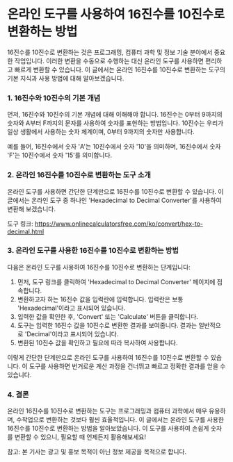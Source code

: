 온라인 도구를 사용하여 16진수를 10진수로 변환하는 방법
================================

16진수를 10진수로 변환하는 것은 프로그래밍, 컴퓨터 과학 및 정보 기술 분야에서 중요한 작업입니다. 이러한 변환을 수동으로 수행하는 대신 온라인 도구를 사용하면 편리하고 빠르게 변환할 수 있습니다. 이 글에서는 온라인 16진수를 10진수로 변환하는 도구의 기본 지식과 사용 방법에 대해 알아보겠습니다.

### 1. 16진수와 10진수의 기본 개념

먼저, 16진수와 10진수의 기본 개념에 대해 이해해야 합니다. 16진수는 0부터 9까지의 숫자와 A부터 F까지의 문자를 사용하여 숫자를 표현하는 방법입니다. 10진수는 우리가 일상 생활에서 사용하는 숫자 체계이며, 0부터 9까지의 숫자만 사용합니다.

예를 들어, 16진수에서 숫자 'A'는 10진수에서 숫자 '10'을 의미하며, 16진수에서 숫자 'F'는 10진수에서 숫자 '15'를 의미합니다.

### 2. 온라인 16진수를 10진수로 변환하는 도구 소개

온라인 도구를 사용하면 간단한 단계만으로 16진수를 10진수로 변환할 수 있습니다. 이 글에서는 온라인 도구 중 하나인 'Hexadecimal to Decimal Converter'를 사용하여 변환해 보겠습니다.

도구 링크: <https://www.onlinecalculatorsfree.com/ko/convert/hex-to-decimal.html>

### 3. 온라인 도구를 사용한 16진수를 10진수로 변환하는 방법

다음은 온라인 도구를 사용하여 16진수를 10진수로 변환하는 단계입니다:

1. 먼저, 도구 링크를 클릭하여 'Hexadecimal to Decimal Converter' 페이지에 접속합니다.
2. 변환하고자 하는 16진수 값을 입력란에 입력합니다. 입력란은 보통 'Hexadecimal'이라고 표시되어 있습니다.
3. 입력한 값을 확인한 후, 'Convert' 또는 'Calculate' 버튼을 클릭합니다.
4. 도구는 입력한 16진수 값을 10진수로 변환한 결과를 보여줍니다. 결과는 일반적으로 'Decimal'이라고 표시되어 있습니다.
5. 변환된 10진수 값을 확인하고 필요에 따라 복사하여 사용합니다.

이렇게 간단한 단계만으로 온라인 도구를 사용하여 16진수를 10진수로 변환할 수 있습니다. 이 도구를 사용하면 번거로운 계산 과정을 건너뛰고 빠르고 정확한 결과를 얻을 수 있습니다.

### 4. 결론

온라인 16진수를 10진수로 변환하는 도구는 프로그래밍과 컴퓨터 과학에서 매우 유용하며, 수작업으로 변환하는 것보다 훨씬 효율적입니다. 이 글에서는 온라인 도구를 사용한 16진수를 10진수로 변환하는 방법을 알아보았습니다. 이 도구를 사용하여 손쉽게 숫자를 변환할 수 있으니, 필요할 때 언제든지 활용해보세요!

참고: 본 기사는 광고 및 홍보 목적이 아닌 정보 제공을 목적으로 합니다.